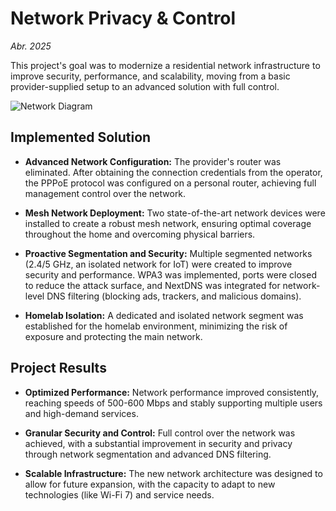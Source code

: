 # Network Privacy & Control

*Abr. 2025*

This project's goal was to modernize a residential network infrastructure to improve security, performance, and scalability, moving from a basic provider-supplied setup to an advanced solution with full control.

![Network Diagram](diagrame.jpg)

## Implemented Solution

*   **Advanced Network Configuration:** The provider's router was eliminated. After obtaining the connection credentials from the operator, the PPPoE protocol was configured on a personal router, achieving full management control over the network.

*   **Mesh Network Deployment:** Two state-of-the-art network devices were installed to create a robust mesh network, ensuring optimal coverage throughout the home and overcoming physical barriers.

*   **Proactive Segmentation and Security:** Multiple segmented networks (2.4/5 GHz, an isolated network for IoT) were created to improve security and performance. WPA3 was implemented, ports were closed to reduce the attack surface, and NextDNS was integrated for network-level DNS filtering (blocking ads, trackers, and malicious domains).

*   **Homelab Isolation:** A dedicated and isolated network segment was established for the homelab environment, minimizing the risk of exposure and protecting the main network.

## Project Results

*   **Optimized Performance:** Network performance improved consistently, reaching speeds of 500-600 Mbps and stably supporting multiple users and high-demand services.

*   **Granular Security and Control:** Full control over the network was achieved, with a substantial improvement in security and privacy through network segmentation and advanced DNS filtering.

*   **Scalable Infrastructure:** The new network architecture was designed to allow for future expansion, with the capacity to adapt to new technologies (like Wi-Fi 7) and service needs.
